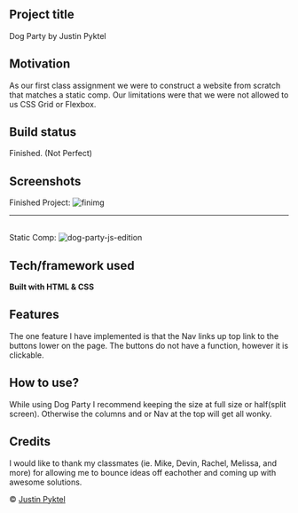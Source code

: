 ## Project title
Dog Party by Justin Pyktel

## Motivation
As our first class assignment we were to construct a website from scratch that matches a static comp. Our limitations were that we were not allowed to us CSS Grid or Flexbox.

## Build status
Finished. (Not Perfect)
 
## Screenshots
Finished Project:
![finimg](https://user-images.githubusercontent.com/23123990/49356877-7560d480-f68a-11e8-85f3-18bb9f1859f6.png)<br><hr><br>
Static Comp:
![dog-party-js-edition](https://user-images.githubusercontent.com/23123990/49356929-afca7180-f68a-11e8-9226-73b00063c65c.jpg)<br>

## Tech/framework used
<b>Built with HTML & CSS</b>

## Features
The one feature I have implemented is that the Nav links up top link to the buttons lower on the page. The buttons do not have a function, however it is clickable.

## How to use?
While using Dog Party I recommend keeping the size at full size or half(split screen). Otherwise the columns and or Nav at the top will get all wonky.

## Credits
I would like to thank my classmates (ie. Mike, Devin, Rachel, Melissa, and more) for allowing me to bounce ideas off eachother and coming up with awesome solutions.

© [Justin Pyktel](https://github.com/SiimonStark)
